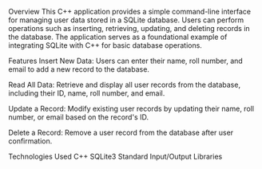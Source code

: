 Overview
This C++ application provides a simple command-line interface for managing user data stored in a SQLite database. 
Users can perform operations such as 
inserting, 
retrieving, 
updating, 
and deleting records in the database. 
The application serves as a foundational example of integrating 
SQLite with C++ for basic database operations.

Features
Insert New Data: Users can 
enter their name, 
roll number, 
and email to add a new record to the database.

Read All Data: Retrieve and display all user records from the database, including their 
ID, 
name, 
roll number, 
and email.

Update a Record: Modify existing user records by updating their 
name, 
roll number, 
or email based on the record's ID.

Delete a Record: Remove a user record from the database after user confirmation.

Technologies Used
C++
SQLite3
Standard Input/Output Libraries
